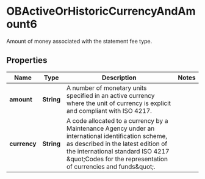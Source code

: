 

# OBActiveOrHistoricCurrencyAndAmount6

Amount of money associated with the statement fee type.

## Properties

| Name | Type | Description | Notes |
|------------ | ------------- | ------------- | -------------|
|**amount** | **String** | A number of monetary units specified in an active currency where the unit of currency is explicit and compliant with ISO 4217. |  |
|**currency** | **String** | A code allocated to a currency by a Maintenance Agency under an international identification scheme, as described in the latest edition of the international standard ISO 4217 \&quot;Codes for the representation of currencies and funds\&quot;. |  |



